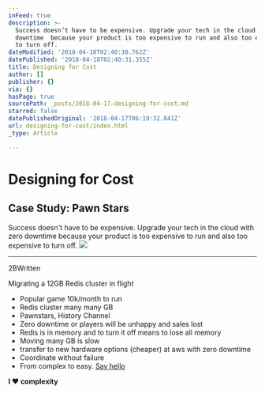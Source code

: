 ```yaml
---
inFeed: true
description: >-
  Success doesn’t have to be expensive. Upgrade your tech in the cloud with zero
  downtime  because your product is too expensive to run and also too expensive
  to turn off.
dateModified: '2018-04-18T02:40:30.762Z'
datePublished: '2018-04-18T02:40:31.355Z'
title: Designing for Cost
author: []
publisher: {}
via: {}
hasPage: true
sourcePath: _posts/2018-04-17-designing-for-cost.md
starred: false
datePublishedOriginal: '2018-04-17T06:19:32.841Z'
url: designing-for-cost/index.html
_type: Article

---
```

# Designing for Cost

## Case Study: Pawn Stars

Success doesn't have to be expensive. Upgrade your tech in the cloud with zero downtime because your product is too expensive to run and also too expensive to turn off.
![](https://the-grid-user-content.s3-us-west-2.amazonaws.com/3cdf6f83-1992-4a5f-9fb8-d0b338b938f0.png)

---

2BWritten

Migrating a 12GB Redis cluster in flight 

* Popular game 10k/month to run
* Redis cluster many many GB
* Pawnstars, History Channel
* Zero downtime or players will be unhappy and sales lost
* Redis is in memory and to turn it off means to lose all memory
* Moving many GB is slow
* transfer to new hardware options (cheaper) at aws with zero downtime
* Coordinate without failure
* From complex to easy.
[Say hello][0]

**I ♥ complexity**

[0]: http://tiny.cc/hello-daniel